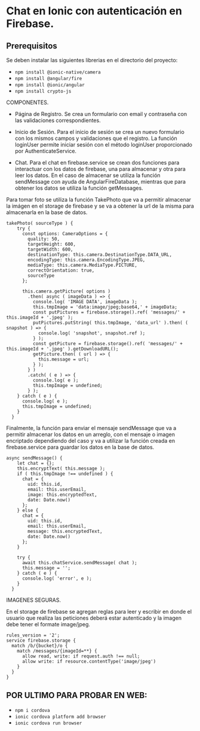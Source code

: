# Chat en Ionic con autenticación en Firebase.

## Prerequisitos
Se deben instalar las siguientes librerias en el directorio del proyecto:
- ```npm install @ionic-native/camera```
- ```npm install @angular/fire```
- ```npm install @ionic/angular```
- ```npm install crypto-js```

COMPONENTES.

- Página de Registro.
Se crea un formulario con email y contraseña con las validaciones correspondientes.
  
- Inicio de Sesión.
Para el inicio de sesión se crea un nuevo formulario con los mismos campos y validaciones que el registro.
La función loginUser permite iniciar sesión con el método loginUser proporcionado por AuthenticateService.
  
- Chat.
Para el chat en firebase.service se crean dos funciones para interactuar con los datos de firebase, una para almacenar y otra para leer los datos.
En el caso de almacenar se utiliza la función sendMessage con ayuda de AngularFireDatabase, mientras que para obtener los datos se utiliza la función getMessages.
 
Para tomar foto se utiliza la función TakePhoto que va a permitir almacenar la imágen en el storage de firebase y se va a obtener la url de la misma para almacenarla en la base de datos.

```
takePhoto( sourceType ) {
    try {
      const options: CameraOptions = {
        quality: 50,
        targetHeight: 600,
        targetWidth: 600,
        destinationType: this.camera.DestinationType.DATA_URL,
        encodingType: this.camera.EncodingType.JPEG,
        mediaType: this.camera.MediaType.PICTURE,
        correctOrientation: true,
        sourceType
      };

      this.camera.getPicture( options )
        .then( async ( imageData ) => {
          console.log( 'IMAGE DATA', imageData );
          this.tmpImage = 'data:image/jpeg;base64,' + imageData;
          const putPictures = firebase.storage().ref( 'messages/' + this.imageId + '.jpeg' );
          putPictures.putString( this.tmpImage, 'data_url' ).then( ( snapshot ) => {
            console.log( 'snapshot', snapshot.ref );
          } );
          const getPicture = firebase.storage().ref( 'messages/' + this.imageId + '.jpeg' ).getDownloadURL();
          getPicture.then( ( url ) => {
            this.message = url;
          } );
        } )
        .catch( ( e ) => {
          console.log( e );
          this.tmpImage = undefined;
        } );
    } catch ( e ) {
      console.log( e );
      this.tmpImage = undefined;
    }
  }
  ```

Finalmente, la función para enviar el mensaje sendMessage que va a permitir almacenar los datos en un arreglo, con el mensaje o imagen encriptado dependiendo del caso y va a utilizar la función creada en firebase.service para guardar los datos en la base de datos.

```
async sendMessage() {
    let chat = {};
    this.encryptText( this.message );
    if ( this.tmpImage !== undefined ) {
      chat = {
        uid: this.id,
        email: this.userEmail,
        image: this.encryptedText,
        date: Date.now()
      };
    } else {
      chat = {
        uid: this.id,
        email: this.userEmail,
        message: this.encryptedText,
        date: Date.now()
      };
    }

    try {
      await this.chatService.sendMessage( chat );
      this.message = '';
    } catch ( e ) {
      console.log( 'error', e );
    }
  }
  ```
 
IMAGENES SEGURAS.

En el storage de firebase se agregan reglas para leer y escribir en donde el usuario que realiza las peticiones deberá estar autenticado y la imagen debe tener el formate image/jpeg.

```
rules_version = '2';
service firebase.storage {
  match /b/{bucket}/o {
    match /messages/{imageId=**} {
      allow read, write: if request.auth !== null;
      allow write: if resource.contentType('image/jpeg')
    }
  }
}
```

## POR ULTIMO PARA PROBAR EN WEB:
- ```npm i cordova```
- ```ionic cordova platform add browser```
- ```ionic cordova run browser```



